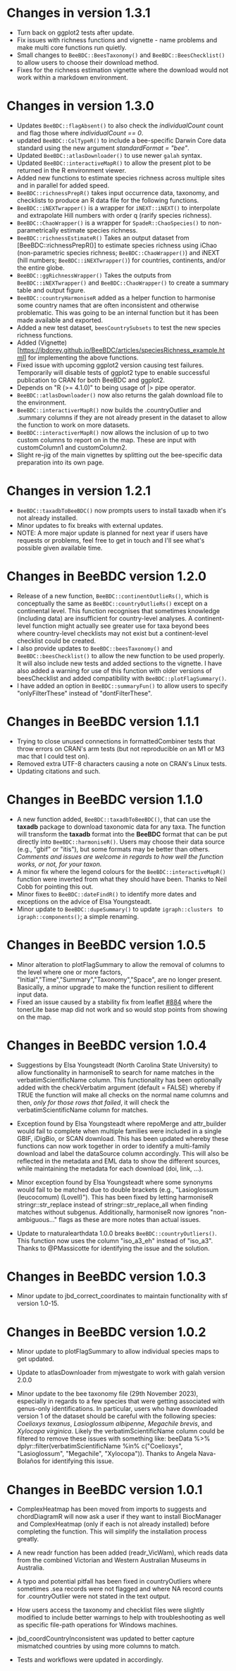 # Changes in version 1.3.1
- Turn back on ggplot2 tests after update.
- Fix issues with richness functions and vignette - name problems and make multi core functions run quietly.
- Small changes to `BeeBDC::BeesTaxonomy()` and `BeeBDC::BeesChecklist()` to allow users to choose their download method.
- Fixes for the richness estimation vignette where the download would not work within a markdown environment.

# Changes in version 1.3.0
- Updates `BeeBDC::flagAbsent()` to also check the *individualCount* count and flag those where *individualCount == 0*.
- updated `BeeBDC::ColTypeR()` to include a bee-specific Darwin Core data standard using the new argument *standardFormat = "bee"*.
- Updated `BeeBDC::atlasDownloader()` to use newer `galah` syntax.
- Updated `BeeBDC::interactiveMapR()` to allow the present plot to be returned in the R environment viewer.
- Added new functions to estimate species richness across multiple sites and in parallel for added speed. 
- `BeeBDC::richnessPrepR()` takes input occurrence data, taxonomy, and checklists to produce an R data file for the following functions. 
- `BeeBDC::iNEXTwrapper()` is a wrapper for `iNEXT::iNEXT()` to interpolate and extrapolate Hill numbers with order q (rarify species richness). 
- `BeeBDC::ChaoWrapper()` is a wrapper for `SpadeR::ChaoSpecies()` to non-parametrically estimate species richness. 
- `BeeBDC::richnessEstimateR()` Takes an output dataset from [BeeBDC::richnessPrepR()] to estimate species richness using iChao (non-parametric species richness; `BeeBDC::ChaoWrapper()`) and iNEXT (hill numbers; `BeeBDC::iNEXTwrapper()`) for countries, continents, and/or the entire globe.
- `BeeBDC::ggRichnessWrapper()` Takes the outputs from `BeeBDC::iNEXTwrapper()` and `BeeBDC::ChaoWrapper()` to create a summary table and output figure.
- `BeeBDC::countryHarmoniseR` added as a helper function to harmonise some country names that are often inconsistent and otherwise problematic. This was going to be an internal function but it has been made available and exported.
- Added a new test dataset, `beesCountrySubsets` to test the new species richness functions.
- Added (Vignette)[<https://jbdorey.github.io/BeeBDC/articles/speciesRichness_example.html>] for implementing the above functions.
- Fixed issue with upcoming ggplot2 version causing test failures. Temporarily will disable tests of ggplot2 type to enable successful publication to CRAN for both BeeBDC and ggplot2.
- Depends on "R (>= 4.1.0)" to being usage of |> pipe operator.
- `BeeBDC::atlasDownloader()` now also returns the galah download file to the environment.
- `BeeBDC::interactiverMapR()` now builds the .countryOutlier and .summary columns if they are not already present in the dataset to allow the function to work on more datasets.
- `BeeBDC::interactiverMapR()` now allows the inclusion of up to two custom columns to report on in the map. These are input with customColumn1 and customColumn2.
- Slight re-jig of the main vignettes by splitting out the bee-specific data preparation into its own page.


# Changes in version 1.2.1
- `BeeBDC::taxadbToBeeBDC()` now prompts users to install taxadb when it's not already installed. 
- Minor updates to fix breaks with external updates.
- NOTE: A more major update is planned for next year if users have requests or problems, feel free to get in touch and I'll see what's possible given available time.

# Changes in BeeBDC version 1.2.0
- Release of a new function, `BeeBDC::continentOutlieRs()`, which is conceptually the same as `BeeBDC::countryOutlieRs()` except on a continental level. This function recognises that sometimes knowledge (including data) are insufficient for country-level analyses. A continent-level function might actually see greater use for taxa beyond bees where country-level checklists may not exist but a continent-level checklist could be created.
- I also provide updates to `BeeBDC::beesTaxonomy()` and `BeeBDC::beesChecklist()` to allow the new function to be used properly. It will also include new tests and added sections to the vignette. I have also added a warning for use of this function with older versions of beesChecklist and added compatibility with `BeeBDC::plotFlagSummary()`.
- I have added an option in `BeeBDC::summaryFun()` to allow users to specify "onlyFilterThese" instead of "dontFilterThese".


# Changes in BeeBDC version 1.1.1
- Trying to close unused connections in formattedCombiner tests that throw errors on CRAN's arm tests (but not reproducible on an M1 or M3 mac that I could test on).
- Removed extra UTF-8 characters causing a note on CRAN's Linux tests.
- Updating citations and such.

# Changes in BeeBDC version 1.1.0 
- A new function added, `BeeBDC::taxadbToBeeBDC()`, that can use the **taxadb** package to download taxonomic data for any taxa. The function will transform the **taxadb** format into the **BeeBDC** format that can be put directly into `BeeBDC::harmoniseR()`. Users may choose their data source (e.g., "gbif" or "itis"), but some formats may be better than others. *Comments and issues are welcome in regards to how well the function works, or not, for your taxon.*
- A minor fix where the legend colours for the `BeeBDC::interactiveMapR()` function were inverted from what they should have been. Thanks to Neil Cobb for pointing this out.
- Minor fixes to `BeeBDC::dateFindR()` to identify more dates and exceptions on the advice of Elsa Youngsteadt.
- Minor update to `BeeBDC::dupeSummary()` to update `igraph::clusters ` to `igraph::components()`; a simple renaming.


# Changes in BeeBDC version 1.0.5 

- Minor alteration to plotFlagSummary to allow the removal of columns to the level where one or more  factors, "Initial","Time","Summary","Taxonomy","Space", are no longer present. Basically, a minor upgrade to make the function resilient to different input data. 
- Fixed an issue caused by a stability fix from leaflet [#884](https://github.com/rstudio/leaflet/pull/884) where the tonerLite base map did not work and so would stop points from showing on the map.


# Changes in BeeBDC version 1.0.4

- Suggestions by Elsa Youngsteadt (North Carolina State University) to allow functionality in harmoniseR to search for name matches in the verbatimScientificName column. This functionality has been optionally added with the checkVerbatim argument (default = FALSE) whereby if TRUE the function will make all checks on the normal name columns and then, *only for those rows that failed*, it will check the verbatimScientificName column for matches. 

- Exception found by Elsa Youngsteadt where repoMerge and attr_builder would fail to complete when multiple families were included in a single GBIF, iDigBio, or SCAN download. This has been updated whereby these functions can now work together in order to identify a multi-family download and label the dataSource column accordingly. This will also be reflected in the metadata and EML data to show the different sources, while maintaining the metadata for each download (doi, link, ...).

- Minor exception found by Elsa Youngsteadt where some synonyms would fail to be matched due to double brackets (e.g., "Lasioglossum (leucocomum) (Lovell)"). This has been fixed by letting harmoniseR stringr::str_replace instead of stringr::str_replace_all when finding matches without subgenus. Additionally, harmoniseR now ignores "non-ambiguous..." flags as these are more notes than actual issues.

- Update to rnaturalearthdata 1.0.0 breaks `BeeBDC::countryOutliers()`. This function now uses the column "iso_a3_eh" instead of "iso_a3". Thanks to @PMassicotte for identifying the issue and the solution.


# Changes in BeeBDC version 1.0.3

- Minor update to jbd_correct_coordinates to maintain functionality with sf version 1.0-15.


# Changes in BeeBDC version 1.0.2

- Minor update to plotFlagSummary to allow individual species maps to get updated.

- Update to atlasDownloader from mjwestgate to work with galah version 2.0.0

- Minor update to the bee taxonomy file (29th November 2023), especially in regards to a few species that were getting associated with genus-only identifications. In particular, users who have downloaded version 1 of the dataset should be careful with the following species: *Coelioxys texanus*, *Lasioglossum albipenne*, *Megachile brevis*, and *Xylocopa virginica*. Likely the verbatimScientificName column could be filtered to remove these issues with something like:
beeData %>% dplyr::filter(verbatimScientificName %in% c("Coelioxys", "Lasioglossum", "Megachile", "Xylocopa")). Thanks to Angela Nava-Bolaños for identifying this issue.


# Changes in BeeBDC version 1.0.1

- ComplexHeatmap has been moved from imports to suggests and chordDiagramR will now ask a user if they want to install BiocManager and ComplexHeatmap (only if each is not already installed) before completing the function. This will simplify the installation process greatly. 

- A new readr function has been added (readr_VicWam), which reads data from the combined Victorian and Western Australian Museums in Australia.

- A typo and potential pitfall has been fixed in countryOutliers where sometimes .sea records were not flagged and where NA record counts for .countryOutlier were not stated in the text output.

- How users access the taxonomy and checklist files were slightly modified to include better warnings to help with troubleshooting as well as specific file-path operations for Windows machines.

- jbd_coordCountryInconsistent was updated to better capture mismatched countries by using more columns to match.

- Tests and workflows were updated in accordingly.


